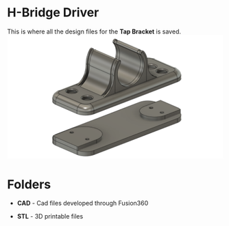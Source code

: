 ﻿# H-Bridge Driver

This is where all the design files for the **Tap Bracket** is saved. 
![Render](https://raw.githubusercontent.com/nadeeofthings/water-tap-bracket/main/Renderings/Ren1.png)

# Folders

 -  **CAD** - Cad files developed through Fusion360

-  **STL** - 3D printable files

